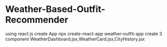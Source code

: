 # Weather-Based-Outfit-Recommender
using react js
create App npx create-react-app weather-outfit-app
create 3 component WeatherDashboard.jsx,WeatherCard.jsx,CityHistory.jsx
